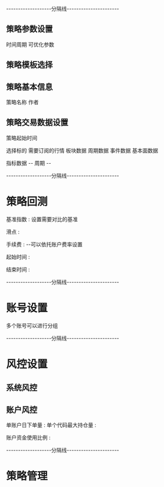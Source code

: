 
-------------------分隔线----------------------
## 策略参数设置

时间周期
可优化参数

## 策略模板选择

## 策略基本信息

策略名称
作者

## 策略交易数据设置

策略起始时间

选择标的 需要订阅的行情 板块数据 周期数据 事件数据 基本面数据

指标数据
-- 周期 -- 

-------------------分隔线----------------------
# 策略回测

基准指数 : 设置需要对比的基准

滑点 : 

手续费 : --可以依托账户费率设置

起始时间 : 

结束时间 : 


-------------------分隔线----------------------
# 账号设置

多个账号可以进行分组


-------------------分隔线----------------------
# 风控设置

## 系统风控


## 账户风控

单账户日下单量 : 
单个代码最大持仓量 : 

账户资金使用比例 : 


-------------------分隔线----------------------
# 策略管理

